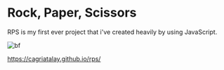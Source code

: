 # Rock, Paper, Scissors
RPS is my first ever project that i've created heavily by using JavaScript.

![bf](https://user-images.githubusercontent.com/90172969/158401631-086dd654-7edb-48ef-b01b-37bb87d43298.JPG)

https://cagriatalay.github.io/rps/
